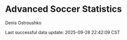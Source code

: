 # Advanced Soccer Statistics
Denis Ostroushko

<!-- gfm -->

Last successful data update: 2025-09-28 22:42:09 CST
